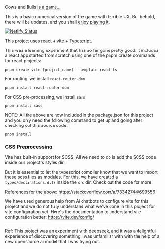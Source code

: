 Cows and Bulls [is a game...](https://en.wikipedia.org/wiki/Bulls_and_cows)

This is a basic numerical version of the game with terrible UX.
But behold, there will be updates, and you shall
[enjoy playing it](https://supreme-bovines-1.netlify.app/).

[![Netlify Status](https://api.netlify.com/api/v1/badges/dff41c5a-1a96-41f8-91f7-239c50f7c2f5/deploy-status)](https://app.netlify.com/sites/supreme-bovines-1/deploys)

This project uses [react](https://react.dev) + [vite](https://vite.dev) + [Typescript](https://typescriptlang.org).

This was a learning experiment that has so far gone pretty good.
It includes a react app started from scratch using one of the pnpm
create commands for react projects:

```
pnpm create vite [project_name] --template react-ts
```

For routing, we install `react-router-dom`

```
pnpm install react-router-dom
```

For CSS pre-processing, we install `sass`

```
pnpm install sass
```

NOTE: All the above are now included in the package.json for this project and
you only need the following command to get up and going after checking out this
source code:

```
pnpm install
```

### CSS Preprocessing

Vite has built-in support for SCSS. All we need to do is add the SCSS code
inside our project's styles dir.

But it is essential to let the typescript compiler know that we want to import
these scss files as modules. For this, we have created a `types/declarations.d.ts`
inside the `src` dir. Check out the code for more.

References for the above:
https://stackoverflow.com/a/73342744/699556

We have used generous help from Ai chatbots to configure vite for this project and
we do not fully understand what we've done in this project for vite configuration yet.
Here's the documentation to understand vite configuration better: https://vite.dev/config/


---

Ref:
This project was an experiment with deepseek, and it was a delightful experience
of discovering something I was unfamiliar with with the help of a new opensource
ai model that I was trying out.
